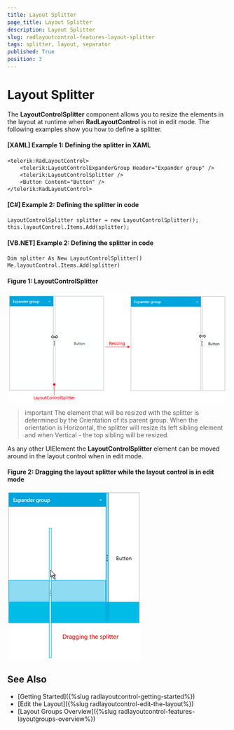```yaml
---
title: Layout Splitter
page_title: Layout Splitter
description: Layout Splitter
slug: radlayoutcontrol-features-layout-splitter
tags: splitter, layout, separator
published: True
position: 3
---
```


# Layout Splitter

The __LayoutControlSplitter__ component allows you to resize the elements in the layout at runtime when __RadLayoutControl__ is not in edit mode. The following examples show you how to define a splitter.

#### __[XAML] Example 1: Defining the splitter in XAML__ 
    <telerik:RadLayoutControl>
		<telerik:LayoutControlExpanderGroup Header="Expander group" />
		<telerik:LayoutControlSplitter />
		<Button Content="Button" />
	</telerik:RadLayoutControl>
	
#### __[C#] Example 2: Defining the splitter in code__  
	LayoutControlSplitter splitter = new LayoutControlSplitter();
	this.layoutControl.Items.Add(splitter);

#### __[VB.NET] Example 2: Defining the splitter in code__  
	Dim splitter As New LayoutControlSplitter()
	Me.layoutControl.Items.Add(splitter)

#### __Figure 1: LayoutControlSplitter__  
![](images/layoutcontrol-features-layout-splitter-01.png)

>important The element that will be resized with the splitter is determined by the Orientation of its parent group. When the orientation is Horizontal, the splitter will resize its left sibling element and when Vertical - the top sibling will be resized.

As any other UIElement the __LayoutControlSplitter__ element can be moved around in the layout control when in edit mode.

#### __Figure 2: Dragging the layout splitter while the layout control is in edit mode__  
![](images/layoutcontrol-features-layout-splitter-02.png)
	
## See Also
* [Getting Started]({%slug radlayoutcontrol-getting-started%})
* [Edit the Layout]({%slug radlayoutcontrol-edit-the-layout%})
* [Layout Groups Overview]({%slug radlayoutcontrol-features-layoutgroups-overview%})
